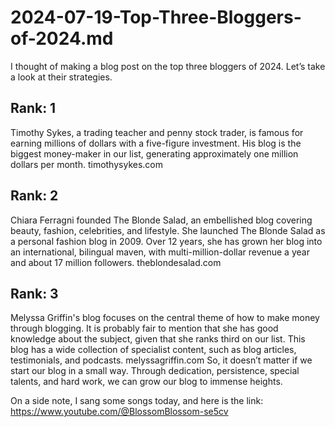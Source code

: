 # 2024-07-19-Top-Three-Bloggers-of-2024.md

I thought of making a blog post on the top three bloggers of 2024. Let’s take a look at their strategies.
## Rank: 1
Timothy Sykes, a trading teacher and penny stock trader, is famous for earning millions of dollars with a five-figure investment.
His blog is the biggest money-maker in our list, generating approximately one million dollars per month.
timothysykes.com

## Rank: 2
Chiara Ferragni founded The Blonde Salad, an embellished blog covering beauty, fashion, celebrities, and lifestyle.
She launched The Blonde Salad as a personal fashion blog in 2009. Over 12 years, she has grown her blog into an international, bilingual maven, with multi-million-dollar revenue a year and about 17 million followers.
theblondesalad.com

## Rank: 3
Melyssa Griffin's blog focuses on the central theme of how to make money through blogging. It is probably fair to mention that she has good knowledge about the subject, given that she ranks third on our list.
This blog has a wide collection of specialist content, such as blog articles, testimonials, and podcasts.
melyssagriffin.com
So, it doesn’t matter if we start our blog in a small way. Through dedication, persistence, special talents, and hard work, we can grow our blog to immense heights.

On a side note, I sang some songs today, and here is the link: https://www.youtube.com/@BlossomBlossom-se5cv

